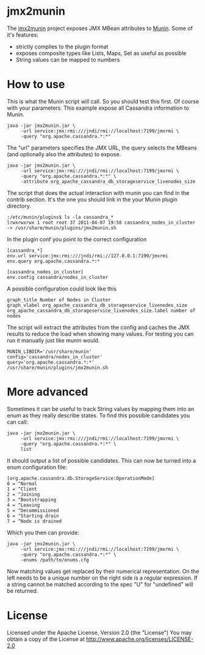 # jmx2munin

The [jmx2munin](http://github.com/tcurdt/jmx2munin) project exposes JMX MBean attributes to [Munin](http://munin-monitoring.org/).
Some of it's features:

 * strictly complies to the plugin format
 * exposes composite types like Lists, Maps, Set as useful as possible
 * String values can be mapped to numbers

# How to use

This is what the Munin script will call. So you should test this first. Of course with your parameters. This example expose all Cassandra information to Munin.

    java -jar jmx2munin.jar \
         -url service:jmx:rmi:///jndi/rmi://localhost:7199/jmxrmi \
         -query "org.apache.cassandra.*:*"

The "url" parameters specifies the JMX URL, the query selects the MBeans (and optionally also the attributes) to expose.

    java -jar jmx2munin.jar \
         -url service:jmx:rmi:///jndi/rmi://localhost:7199/jmxrmi \
         -query "org.apache.cassandra.*:*" \
         -attribute org_apache_cassandra_db_storageservice_livenodes_size

The script that does the actual interaction with munin you can find in the contrib section. It's the one you should link in the your Munin plugin directory.

    :/etc/munin/plugins$ ls -la cassandra_*
    lrwxrwxrwx 1 root root 37 2011-04-07 19:58 cassandra_nodes_in_cluster -> /usr/share/munin/plugins/jmx2munin.sh

In the plugin conf you point to the correct configuration

    [cassandra_*]
    env.url service:jmx:rmi:///jndi/rmi://127.0.0.1:7199/jmxrmi
    env.query org.apache.cassandra.*:*

    [cassandra_nodes_in_cluster]
    env.config cassandra/nodes_in_cluster

A possible configuration could look like this

    graph_title Number of Nodes in Cluster
    graph_vlabel org_apache_cassandra_db_storageservice_livenodes_size
    org_apache_cassandra_db_storageservice_livenodes_size.label number of nodes

The script will extract the attributes from the config and caches the JMX results to reduce the load when showing many values. For testing you can run it manually just like munin would.

    MUNIN_LIBDIR='/usr/share/munin'
    config='cassandra/nodes_in_cluster'
    query='org.apache.cassandra.*:*'
    /usr/share/munin/plugins/jmx2munin.sh

# More advanced

Sometimes it can be useful to track String values by mapping them into an enum as they really describe states. To find this possible candidates you can call:

    java -jar jmx2munin.jar \
         -url service:jmx:rmi:///jndi/rmi://localhost:7199/jmxrmi \
         -query "org.apache.cassandra.*:*" \
         list

It should output a list of possible candidates. This can now be turned into a enum configuration file:

    [org.apache.cassandra.db.StorageService:OperationMode]
    0 = ^Normal
    1 = ^Client
    2 = ^Joining
    3 = ^Bootstrapping
    4 = ^Leaving
    5 = ^Decommissioned
    6 = ^Starting drain
    7 = ^Node is drained

Which you then can provide:

    java -jar jmx2munin.jar \
         -url service:jmx:rmi:///jndi/rmi://localhost:7199/jmxrmi \
         -query "org.apache.cassandra.*:*" \
         -enums /path/to/enums.cfg

Now matching values get replaced by their numerical representation. On the left needs to be a unique number on the right side is a regular expression. If a string cannot be matched according to the spec "U" for "undefined" will be returned.

# License

Licensed under the Apache License, Version 2.0 (the "License")
You may obtain a copy of the License at http://www.apache.org/licenses/LICENSE-2.0
